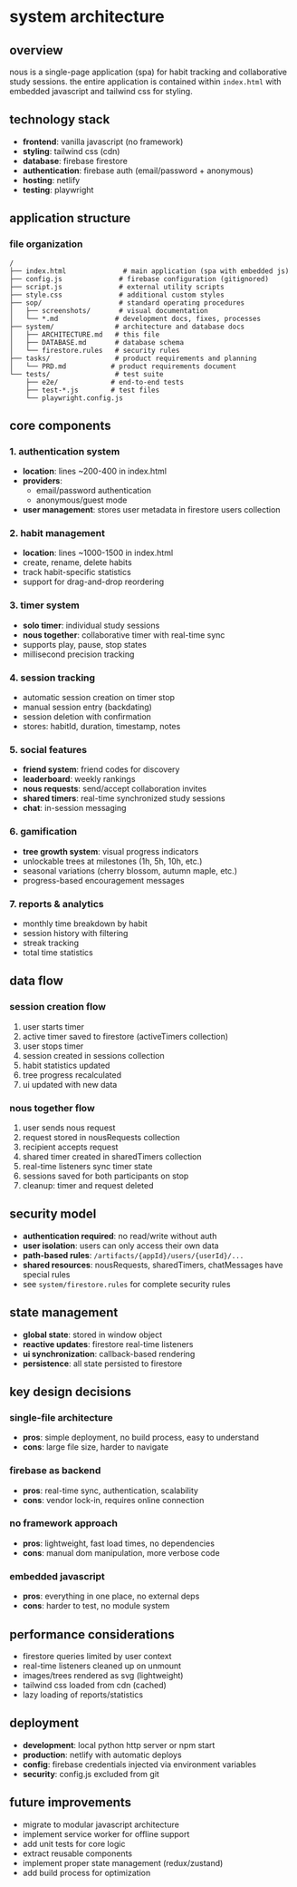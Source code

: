 # system architecture

## overview

nous is a single-page application (spa) for habit tracking and collaborative study sessions. the entire application is contained within `index.html` with embedded javascript and tailwind css for styling.

## technology stack

- **frontend**: vanilla javascript (no framework)
- **styling**: tailwind css (cdn)
- **database**: firebase firestore
- **authentication**: firebase auth (email/password + anonymous)
- **hosting**: netlify
- **testing**: playwright

## application structure

### file organization

```
/
├── index.html              # main application (spa with embedded js)
├── config.js              # firebase configuration (gitignored)
├── script.js              # external utility scripts
├── style.css              # additional custom styles
├── sop/                   # standard operating procedures
│   ├── screenshots/       # visual documentation
│   └── *.md              # development docs, fixes, processes
├── system/               # architecture and database docs
│   ├── ARCHITECTURE.md   # this file
│   ├── DATABASE.md       # database schema
│   └── firestore.rules   # security rules
├── tasks/                # product requirements and planning
│   └── PRD.md           # product requirements document
└── tests/                # test suite
    ├── e2e/             # end-to-end tests
    ├── test-*.js        # test files
    └── playwright.config.js

```

## core components

### 1. authentication system
- **location**: lines ~200-400 in index.html
- **providers**:
  - email/password authentication
  - anonymous/guest mode
- **user management**: stores user metadata in firestore users collection

### 2. habit management
- **location**: lines ~1000-1500 in index.html
- create, rename, delete habits
- track habit-specific statistics
- support for drag-and-drop reordering

### 3. timer system
- **solo timer**: individual study sessions
- **nous together**: collaborative timer with real-time sync
- supports play, pause, stop states
- millisecond precision tracking

### 4. session tracking
- automatic session creation on timer stop
- manual session entry (backdating)
- session deletion with confirmation
- stores: habitId, duration, timestamp, notes

### 5. social features
- **friend system**: friend codes for discovery
- **leaderboard**: weekly rankings
- **nous requests**: send/accept collaboration invites
- **shared timers**: real-time synchronized study sessions
- **chat**: in-session messaging

### 6. gamification
- **tree growth system**: visual progress indicators
- unlockable trees at milestones (1h, 5h, 10h, etc.)
- seasonal variations (cherry blossom, autumn maple, etc.)
- progress-based encouragement messages

### 7. reports & analytics
- monthly time breakdown by habit
- session history with filtering
- streak tracking
- total time statistics

## data flow

### session creation flow
1. user starts timer
2. active timer saved to firestore (activeTimers collection)
3. user stops timer
4. session created in sessions collection
5. habit statistics updated
6. tree progress recalculated
7. ui updated with new data

### nous together flow
1. user sends nous request
2. request stored in nousRequests collection
3. recipient accepts request
4. shared timer created in sharedTimers collection
5. real-time listeners sync timer state
6. sessions saved for both participants on stop
7. cleanup: timer and request deleted

## security model

- **authentication required**: no read/write without auth
- **user isolation**: users can only access their own data
- **path-based rules**: `/artifacts/{appId}/users/{userId}/...`
- **shared resources**: nousRequests, sharedTimers, chatMessages have special rules
- see `system/firestore.rules` for complete security rules

## state management

- **global state**: stored in window object
- **reactive updates**: firestore real-time listeners
- **ui synchronization**: callback-based rendering
- **persistence**: all state persisted to firestore

## key design decisions

### single-file architecture
- **pros**: simple deployment, no build process, easy to understand
- **cons**: large file size, harder to navigate

### firebase as backend
- **pros**: real-time sync, authentication, scalability
- **cons**: vendor lock-in, requires online connection

### no framework approach
- **pros**: lightweight, fast load times, no dependencies
- **cons**: manual dom manipulation, more verbose code

### embedded javascript
- **pros**: everything in one place, no external deps
- **cons**: harder to test, no module system

## performance considerations

- firestore queries limited by user context
- real-time listeners cleaned up on unmount
- images/trees rendered as svg (lightweight)
- tailwind css loaded from cdn (cached)
- lazy loading of reports/statistics

## deployment

- **development**: local python http server or npm start
- **production**: netlify with automatic deploys
- **config**: firebase credentials injected via environment variables
- **security**: config.js excluded from git

## future improvements

- migrate to modular javascript architecture
- implement service worker for offline support
- add unit tests for core logic
- extract reusable components
- implement proper state management (redux/zustand)
- add build process for optimization
